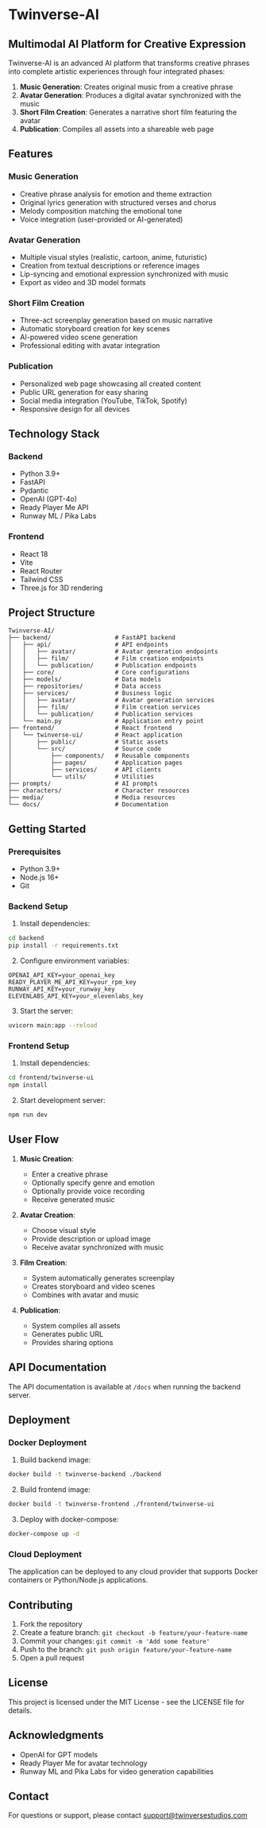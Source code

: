 # Twinverse-AI

## Multimodal AI Platform for Creative Expression

Twinverse-AI is an advanced AI platform that transforms creative phrases into complete artistic experiences through four integrated phases:

1. **Music Generation**: Creates original music from a creative phrase
2. **Avatar Generation**: Produces a digital avatar synchronized with the music
3. **Short Film Creation**: Generates a narrative short film featuring the avatar
4. **Publication**: Compiles all assets into a shareable web page

## Features

### Music Generation
- Creative phrase analysis for emotion and theme extraction
- Original lyrics generation with structured verses and chorus
- Melody composition matching the emotional tone
- Voice integration (user-provided or AI-generated)

### Avatar Generation
- Multiple visual styles (realistic, cartoon, anime, futuristic)
- Creation from textual descriptions or reference images
- Lip-syncing and emotional expression synchronized with music
- Export as video and 3D model formats

### Short Film Creation
- Three-act screenplay generation based on music narrative
- Automatic storyboard creation for key scenes
- AI-powered video scene generation
- Professional editing with avatar integration

### Publication
- Personalized web page showcasing all created content
- Public URL generation for easy sharing
- Social media integration (YouTube, TikTok, Spotify)
- Responsive design for all devices

## Technology Stack

### Backend
- Python 3.9+
- FastAPI
- Pydantic
- OpenAI (GPT-4o)
- Ready Player Me API
- Runway ML / Pika Labs

### Frontend
- React 18
- Vite
- React Router
- Tailwind CSS
- Three.js for 3D rendering

## Project Structure

```
Twinverse-AI/
├── backend/                  # FastAPI backend
│   ├── api/                  # API endpoints
│   │   ├── avatar/           # Avatar generation endpoints
│   │   ├── film/             # Film creation endpoints
│   │   └── publication/      # Publication endpoints
│   ├── core/                 # Core configurations
│   ├── models/               # Data models
│   ├── repositories/         # Data access
│   ├── services/             # Business logic
│   │   ├── avatar/           # Avatar generation services
│   │   ├── film/             # Film creation services
│   │   └── publication/      # Publication services
│   └── main.py               # Application entry point
├── frontend/                 # React frontend
│   └── twinverse-ui/         # React application
│       ├── public/           # Static assets
│       └── src/              # Source code
│           ├── components/   # Reusable components
│           ├── pages/        # Application pages
│           ├── services/     # API clients
│           └── utils/        # Utilities
├── prompts/                  # AI prompts
├── characters/               # Character resources
├── media/                    # Media resources
└── docs/                     # Documentation
```

## Getting Started

### Prerequisites
- Python 3.9+
- Node.js 16+
- Git

### Backend Setup

1. Install dependencies:
```bash
cd backend
pip install -r requirements.txt
```

2. Configure environment variables:
```
OPENAI_API_KEY=your_openai_key
READY_PLAYER_ME_API_KEY=your_rpm_key
RUNWAY_API_KEY=your_runway_key
ELEVENLABS_API_KEY=your_elevenlabs_key
```

3. Start the server:
```bash
uvicorn main:app --reload
```

### Frontend Setup

1. Install dependencies:
```bash
cd frontend/twinverse-ui
npm install
```

2. Start development server:
```bash
npm run dev
```

## User Flow

1. **Music Creation**:
   - Enter a creative phrase
   - Optionally specify genre and emotion
   - Optionally provide voice recording
   - Receive generated music

2. **Avatar Creation**:
   - Choose visual style
   - Provide description or upload image
   - Receive avatar synchronized with music

3. **Film Creation**:
   - System automatically generates screenplay
   - Creates storyboard and video scenes
   - Combines with avatar and music

4. **Publication**:
   - System compiles all assets
   - Generates public URL
   - Provides sharing options

## API Documentation

The API documentation is available at `/docs` when running the backend server.

## Deployment

### Docker Deployment

1. Build backend image:
```bash
docker build -t twinverse-backend ./backend
```

2. Build frontend image:
```bash
docker build -t twinverse-frontend ./frontend/twinverse-ui
```

3. Deploy with docker-compose:
```bash
docker-compose up -d
```

### Cloud Deployment

The application can be deployed to any cloud provider that supports Docker containers or Python/Node.js applications.

## Contributing

1. Fork the repository
2. Create a feature branch: `git checkout -b feature/your-feature-name`
3. Commit your changes: `git commit -m 'Add some feature'`
4. Push to the branch: `git push origin feature/your-feature-name`
5. Open a pull request

## License

This project is licensed under the MIT License - see the LICENSE file for details.

## Acknowledgments

- OpenAI for GPT models
- Ready Player Me for avatar technology
- Runway ML and Pika Labs for video generation capabilities

## Contact

For questions or support, please contact support@twinversestudios.com
